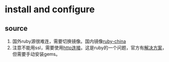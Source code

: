 # install and configure

## source

1. 国外ruby源很难连，需要切换镜像。国内镜像[ruby-china](https://gems.ruby-china.org)
2. 注意不能用ssl，需要使用[http连接](http://gems.ruby-china.org)。这是ruby的一个问题，官方有[解决方案](http://guides.rubygems.org/ssl-certificate-update/#installing-using-update-packages)，但需要手动安装gems。
